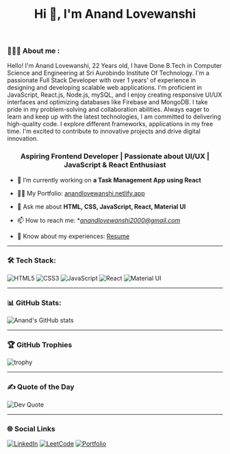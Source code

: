 <h1 align="center">Hi 👋, I'm Anand Lovewanshi</h1>
</br>
</hr>
<h3>👨🏻‍💻 About me : </h3>
<p>
Hello! I'm Anand Lovewanshi, 22 Years old, I have Done B.Tech in Computer Science and Engineering at Sri Aurobindo Institute Of Technology. I'm a passionate Full Stack Developer with over 1 years' of experience in designing and developing scalable web applications. I'm proficient in JavaScript, React.js, Node.js, mySQL, and I enjoy creating responsive UI/UX interfaces and optimizing databases like Firebase and MongoDB. I take pride in my problem-solving and collaboration abilities. Always eager to learn and keep up with the latest technologies, I am committed to delivering high-quality code. I explore different frameworks, applications in my free time. I'm excited to contribute to innovative projects and drive digital innovation.</p>



<h3 align="center">Aspiring Frontend Developer | Passionate about UI/UX | JavaScript & React Enthusiast</h3>

- 🌱 I’m currently working on **a Task Management App using React**

- 👨‍💻 My Portfolio: [anandlovewanshi.netlify.app](https://your-portfolio-link.netlify.app)

- 💬 Ask me about **HTML, CSS, JavaScript, React, Material UI**

- 📫 How to reach me: **anandlovewanshi2000@gmail.com*

- 📄 Know about my experiences: [Resume](https://drive.google.com/your-resume-link)

---

### 🛠️ Tech Stack:
![HTML5](https://img.shields.io/badge/html5-%23E34F26.svg?&style=for-the-badge&logo=html5&logoColor=white)
![CSS3](https://img.shields.io/badge/css3-%231572B6.svg?&style=for-the-badge&logo=css3&logoColor=white)
![JavaScript](https://img.shields.io/badge/javascript-%23F7DF1E.svg?&style=for-the-badge&logo=javascript&logoColor=black)
![React](https://img.shields.io/badge/react-%2320232a.svg?&style=for-the-badge&logo=react&logoColor=%2361DAFB)
![Material UI](https://img.shields.io/badge/MUI-%230081CB.svg?&style=for-the-badge&logo=material-ui&logoColor=white)

---

### 📊 GitHub Stats:
![Anand's GitHub stats](https://github-readme-stats.vercel.app/api?username=AnandLovewanshi&show_icons=true&theme=radical)

---

### 🏆 GitHub Trophies
![trophy](https://github-profile-trophy.vercel.app/?username=AnandLovewanshi)

---

### ✍️ Quote of the Day
![Dev Quote](https://quotes-github-readme.vercel.app/api?type=horizontal&theme=radical)

---

### 🌐 Social Links
[![LinkedIn](https://img.shields.io/badge/LinkedIn-blue?style=for-the-badge&logo=linkedin)](https://linkedin.com/in/your-link)
[![LeetCode](https://img.shields.io/badge/LeetCode-orange?style=for-the-badge&logo=leetcode)](https://leetcode.com/your-username/)
[![Portfolio](https://img.shields.io/badge/Portfolio-000?style=for-the-badge&logo=vercel)](https://your-portfolio-link.netlify.app)


